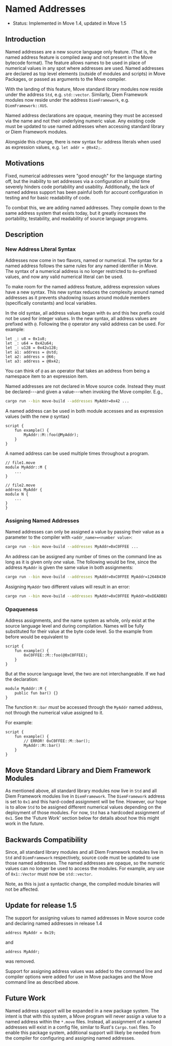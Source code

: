 # Named Addresses

- Status: Implemented in Move 1.4, updated in Move 1.5

## Introduction

Named addresses are a new source language only feature. (That is, the named address feature is
compiled away and not present in the Move bytecode format). The feature allows names to be used in
place of numerical values in any spot where addresses are used. Named addresses are declared as top
level elements (outside of modules and scripts) in Move Packages, or passed as
arguments to the Move compiler.

With the landing of this feature, Move standard library modules now reside under the address `Std`,
e.g. `std::vector`. Similarly, Diem Framework modules now reside under the address `DiemFramework`,
e.g. `DiemFramework::XUS`.

Named address declarations are opaque, meaning they must be accessed via the name and not their
underlying numeric value. Any existing code must be updated to use named addresses when accessing
standard library or Diem Framework modules.

Alongside this change, there is new syntax for address literals when used as expression values, e.g.
`let addr = @0x42;`.

## Motivations

Fixed, numerical addresses were "good enough" for the language starting off, but the inability to
set addresses via a configuration at build time severely hinders code portability and usability.
Additionally, the lack of named address support has been painful both for account configuration in
testing and for basic readability of code.

To combat this, we are adding named addresses. They compile down to the same address system that
exists today, but it greatly increases the portability, testability, and readability of source
language programs.

## Description

### New Address Literal Syntax

Addresses now come in two flavors, named or numerical. The syntax for a named address follows the
same rules for any named identifier in Move. The syntax of a numerical address is no longer
restricted to `0x`-prefixed values, and now any valid numerical literal can be used.

To make room for the named address feature, address expression values have a new syntax. This new
syntax reduces the complexity around named addresses as it prevents shadowing issues around module
members (specifically constants) and local variables.

In the old syntax, all address values began with `0x` and this hex prefix could not be used for
integer values. In the new syntax, all address values are prefixed with `@`. Following the `@`
operator any valid address can be used. For example:

```move
let _: u8 = 0x1u8;
let _: u64 = 0x42u64;
let _: u128 = 0x42u128;
let a1: address = @std;
let a2: address = @66;
let a3: address = @0x42;
```

You can think of `@` as an operator that takes an address from being a namespace item to an
expression item.

Named addresses are not declared in Move source code. Instead they
must be declared---and given a value---when invoking the Move compiler. E.g.,

```bash
cargo run --bin move-build --addresses MyAddr=0x42 ...
```

A named address can be used in both module accesses and as expression values (with the new
`@` syntax)

```move
script {
    fun example() {
        MyAddr::M::foo(@MyAddr);
    }
}
```

A named address can be used multiple times throughout a program.

```move
// file1.move
module MyAddr::M {
    ...
}
```

```move
// file2.move
address MyAddr {
module N {
    ...
}
}
```

### Assigning Named Addresses

Named addresses can only be assigned a value by passing their value as a parameter to the compiler with `<addr_name>=<number value>`:

```bash
cargo run --bin move-build --addresses MyAddr=0xC0FFEE ...
```

An address can be assigned any number of times on the command line as long as it is given only _one_ value.
The following would be fine, since the address `MyAddr` is given the same value in both assignments:

```bash
cargo run --bin move-build --addresses MyAddr=0xC0FFEE MyAddr=12648430 ... # decimal representation of 0xC0FFEE
```

Assigning `MyAddr` two different values will result in an error:

```bash
cargo run --bin move-build --addresses MyAddr=0xC0FFEE MyAddr=0xDEADBEEF... # ERROR!
```

### Opaqueness

Address assignments, and the name system as whole, only exist at the source
language level and during compilation. Names will be fully substituted for
their value at the byte code level. So the example from before would be
equivalent to

```move
script {
    fun example() {
        0xC0FFEE::M::foo(@0xC0FFEE);
    }
}
```

But at the source language level, the two are not interchangeable. If we had the declaration:

```move
module MyAddr::M {
    public fun bar() {}
}
```

The function `M::bar` _must_ be accessed through the `MyAddr` named address, not through the
numerical value assigned to it.

For example:

```move
script {
    fun example() {
        // ERROR! 0xC0FFEE::M::bar();
        MyAddr::M::bar()
    }
}
```

## Move Standard Library and Diem Framework Modules

As mentioned above, all standard library modules now live in `Std` and all Diem Framework modules
live in `DiemFramework`. The `DiemFramework` address is set to `0x1` and this hard-coded assignment
will be fine. However, our hope is to allow `Std` to be assigned different numerical values
depending on the deployment of those modules. For now, `Std` has a hardcoded assignment of `0x1`.
See the 'Future Work' section below for details about how this might work in the future.

## Backwards Compatibility

Since, all standard library modules and all Diem Framework modules live in `Std` and `DiemFramework`
respectively, source code must be updated to use those named addresses. The named addresses are
opaque, so the numeric values can no longer be used to access the modules. For example, any use of
`0x1::Vector` must now be `std::vector`.

Note, as this is just a syntactic change, the compiled module binaries will not be affected.

## Update for release 1.5

The support for assigning values to named addresses in Move source code and declaring named addresses in release 1.4

```move
address MyAddr = 0x19;
```

and

```move
address MyAddr;
```

was removed.

Support for assigning address values was added to the command line and compiler
options were added for use in Move packages and the Move command line as described above.


## Future Work

Named address support will be expanded in a new package system. The intent is that with this system,
a Move program will never assign a value to a named address within the `*.move` files. Instead, all
assignment of a named addresses will exist in a config file, similar to Rust's `Cargo.toml` files.
To enable this package system, additional support will likely be needed from the compiler for
configuring and assigning named addresses.
